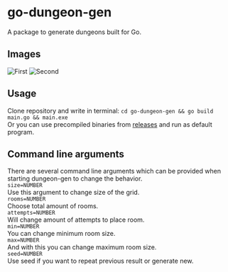 # go-dungeon-gen
A package to generate dungeons built for Go.

## Images
![First](https://i.imgur.com/kqfcTrL.png)
![Second](https://i.imgur.com/BFlmZJs.png)

## Usage
Clone repository and write in terminal:
`cd go-dungeon-gen && go build main.go && main.exe`
<br>
Or you can use precompiled binaries from [releases](https://github.com/Dmitriy-Vas/go-dungeon-gen/releases) and run as default program.
## Command line arguments
There are several command line arguments which can be provided when starting dungeon-gen to change the behavior.
<br>
`size=NUMBER`
<br>
Use this argument to change size of the grid.
<br>
`rooms=NUMBER`
<br>
Choose total amount of rooms.
<br>
`attempts=NUMBER`
<br>
Will change amount of attempts to place room.
<br>
`min=NUMBER`
<br>
You can change minimum room size.
<br>
`max=NUMBER`
<br>
And with this you can change maximum room size.
<br>
`seed=NUMBER`
<br>
Use seed if you want to repeat previous result or generate new.
